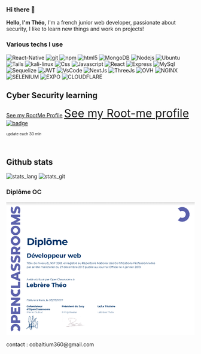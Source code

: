 ### Hi there 👋

<p>
  <strong>Hello, I'm Théo,</strong> I'm a french junior web developer, passionate about security, I like to learn new things and work on projects!
</p>
<h3>Various techs I use</h3>
<p>
  <img alt="React-Native" src="https://img.shields.io/badge/-React--Native-45b8d8?style=for-the-badge&logo=react&logoColor=white" />
  <img alt="git" src="https://img.shields.io/badge/-Git-F05032?style=for-the-badge&logo=git&logoColor=white" />
  <img alt="npm" src="https://img.shields.io/badge/-NPM-CB3837?style=for-the-badge&logo=npm&logoColor=white" />
  <img alt="html5" src="https://img.shields.io/badge/-HTML5-E34F26?style=for-the-badge&logo=html5&logoColor=white" />
  <img alt="MongoDB" src="https://img.shields.io/badge/-MongoDB-13aa52?style=for-the-badge&logo=mongodb&logoColor=white" />
  <img alt="Nodejs" src="https://img.shields.io/badge/-Nodejs-43853d?style=for-the-badge&logo=Node.js&logoColor=white" />
  <img alt="Ubuntu" src="https://img.shields.io/badge/Ubuntu-E95420?style=for-the-badge&logo=ubuntu&logoColor=white" />
  <img alt="Tails" src="https://img.shields.io/badge/Tails%20-56347C?&style=for-the-badge&logo=tails&logoColor=white" />
  <img alt="kali-linux" src="https://img.shields.io/badge/Kali_Linux-557C94?style=for-the-badge&logo=kali-linux&logoColor=white" />
  <img alt="Css" src="https://img.shields.io/badge/CSS3-1572B6?style=for-the-badge&logo=css3&logoColor=white" />
  <img alt="Javascript" src="https://img.shields.io/badge/JavaScript-323330?style=for-the-badge&logo=javascript&logoColor=F7DF1E" />
  <img alt="React" src="https://img.shields.io/badge/React-20232A?style=for-the-badge&logo=react&logoColor=61DAFB" />
  <img alt="Express" src="https://img.shields.io/badge/Express.js-404D59?style=for-the-badge" />
  <img alt="MySql" src="https://img.shields.io/badge/MySQL-005C84?style=for-the-badge&logo=mysql&logoColor=white" />
  <img alt="Sequelize" src="https://img.shields.io/badge/sequelize-323330?style=for-the-badge&logo=sequelize&logoColor=blue" />
  <img alt="JWT" src="https://img.shields.io/badge/JWT-black?style=for-the-badge&logo=JSON%20web%20tokens" />
  <img alt="VsCode" src="https://img.shields.io/badge/Visual_Studio_Code-0078D4?style=for-the-badge&logo=visual%20studio%20code&logoColor=white" /> 
  <img alt="NextJs" src="https://img.shields.io/badge/Next-black?style=for-the-badge&logo=next.js&logoColor=white" /> 
  <img alt="ThreeJs" src="https://img.shields.io/badge/threejs-black?style=for-the-badge&logo=three.js&logoColor=white" /> 
  <img alt="OVH" src="https://img.shields.io/badge/ovh-%23123F6D.svg?style=for-the-badge&logo=ovh&logoColor=#123F6D" /> 
  <img alt="NGINX" src="https://img.shields.io/badge/nginx-%23009639.svg?style=for-the-badge&logo=nginx&logoColor=white" /> 
  <img alt="SELENIUM" src="https://img.shields.io/badge/-selenium-%43B02A?style=for-the-badge&logo=selenium&logoColor=white" /> 
  <img alt="EXPO" src="https://img.shields.io/badge/expo-1C1E24?style=for-the-badge&logo=expo&logoColor=#D04A37" />
  <img alt="CLOUDFLARE" src="https://img.shields.io/badge/Cloudflare-F38020?style=for-the-badge&logo=Cloudflare&logoColor=white" />
  
</p>
<h2>Cyber Security learning</h2>

[See my RootMe Profile](https://www.root-me.org/raltheo)
<a style="font-size:30px" href="https://www.root-me.org/raltheo">See my Root-me profile</a>
<br>
<a href="https://imgbb.com/"><img src="http://51.178.83.147:8888/raltheo.png" alt="badge" border="0" /></a>
<p style="font-size:10px">update each 30 min</p>
<br>
<h2>Github stats</h2>

<div>
  <img alt="stats_lang" src="https://github-readme-stats.vercel.app/api/top-langs/?username=raltheo&theme=blue-green" />
  <img alt="stats_git" src="https://github-readme-stats.vercel.app/api?username=raltheo&theme=blue-green" />
  </div>



<h3>Diplôme OC</h3>
<img alt="Diplome" src="https://raw.githubusercontent.com/cobaltium360/Dipl-me/main/diplome.png" />


<p>contact : cobaltium360@gmail.com</p>
